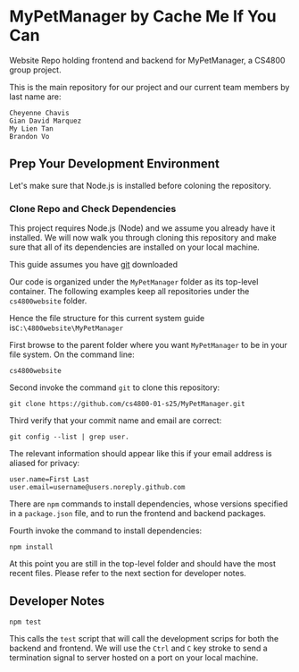 # MyPetManager by Cache Me If You Can
Website Repo holding frontend and backend for MyPetManager, a CS4800 group project.

This is the main repository for our project and our current team members by last name are:

```
Cheyenne Chavis
Gian David Marquez
My Lien Tan
Brandon Vo
```

<!-- We can add this later. -->
<!--
## Table of Contents
-->

## Prep Your Development Environment

Let's make sure that Node.js is installed before coloning the repository.

### Clone Repo and Check Dependencies

This project requires Node.js (Node) and we assume you already have it installed. We will now walk you through cloning this repository and make sure that all of its dependencies are installed on your local machine.

This guide assumes you have [git](https://git-scm.com/) downloaded

Our code is organized under the `MyPetManager` folder as its top-level container. The following examples keep all repositories under the `cs4800website` folder.

Hence the file structure for this current system guide is`C:\4800website\MyPetManager`

First browse to the parent folder where you want `MyPetManager` to be in your file system. On the command line:

`cs4800website` 

Second invoke the command `git` to clone this repository:

`git clone https://github.com/cs4800-01-s25/MyPetManager.git`

Third verify that your commit name and email are correct:

`git config --list | grep user.`

The relevant information should appear like this if your email address is aliased for privacy:

```
user.name=First Last
user.email=username@users.noreply.github.com
```

There are `npm` commands to install dependencies, whose versions specified in a `package.json` file, and to run the frontend and backend packages.

Fourth invoke the command to install dependencies:

`npm install`

At this point you are still in the top-level folder and should have the most recent files. Please refer to the next section for developer notes.

## Developer Notes

`npm test`

This calls the `test` script that will call the development scrips for both the backend and frontend. We will use the `Ctrl` and `C` key stroke to send a termination signal to server hosted on a port on your local machine.



<!--
We assume that you are in the `MyPetManager` top-level folder in a separate terminal session where you'll be able to monitor standard out as the backend and frontend run. The following `npm` command will run them concurrently:

`npm start`

This calls the `start` script within each workspace. For now we will use the `Ctrl` and `C` key stroke to send a termination signal to the backend and frontend servers.

!-->
